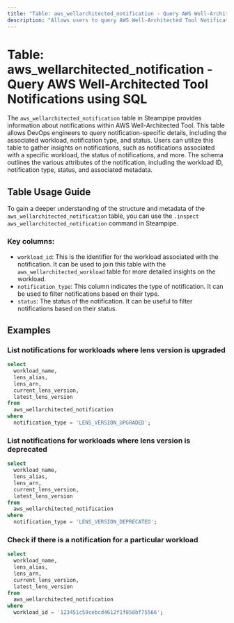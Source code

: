 ```yaml
---
title: "Table: aws_wellarchitected_notification - Query AWS Well-Architected Tool Notifications using SQL"
description: "Allows users to query AWS Well-Architected Tool Notifications for detailed information about each notification."
---
```


# Table: aws_wellarchitected_notification - Query AWS Well-Architected Tool Notifications using SQL

The `aws_wellarchitected_notification` table in Steampipe provides information about notifications within AWS Well-Architected Tool. This table allows DevOps engineers to query notification-specific details, including the associated workload, notification type, and status. Users can utilize this table to gather insights on notifications, such as notifications associated with a specific workload, the status of notifications, and more. The schema outlines the various attributes of the notification, including the workload ID, notification type, status, and associated metadata.

## Table Usage Guide

To gain a deeper understanding of the structure and metadata of the `aws_wellarchitected_notification` table, you can use the `.inspect aws_wellarchitected_notification` command in Steampipe.

### Key columns:

- `workload_id`: This is the identifier for the workload associated with the notification. It can be used to join this table with the `aws_wellarchitected_workload` table for more detailed insights on the workload.
- `notification_type`: This column indicates the type of notification. It can be used to filter notifications based on their type.
- `status`: The status of the notification. It can be useful to filter notifications based on their status.

## Examples

### List notifications for workloads where lens version is upgraded

```sql
select
  workload_name,
  lens_alias,
  lens_arn,
  current_lens_version,
  latest_lens_version
from
  aws_wellarchitected_notification
where
  notification_type = 'LENS_VERSION_UPGRADED';
```

### List notifications for workloads where lens version is deprecated

```sql
select
  workload_name,
  lens_alias,
  lens_arn,
  current_lens_version,
  latest_lens_version
from
  aws_wellarchitected_notification
where
  notification_type = 'LENS_VERSION_DEPRECATED';
```

### Check if there is a notification for a particular workload

```sql
select
  workload_name,
  lens_alias,
  lens_arn,
  current_lens_version,
  latest_lens_version
from
  aws_wellarchitected_notification
where
  workload_id = '123451c59cebcd4612f1f858bf75566';
```